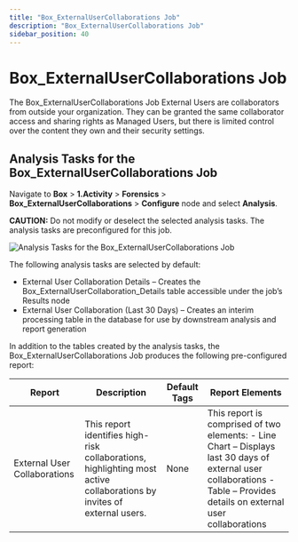 ```yaml
---
title: "Box_ExternalUserCollaborations Job"
description: "Box_ExternalUserCollaborations Job"
sidebar_position: 40
---
```


# Box_ExternalUserCollaborations Job

The Box_ExternalUserCollaborations Job External Users are collaborators from outside your
organization. They can be granted the same collaborator access and sharing rights as Managed Users,
but there is limited control over the content they own and their security settings.

## Analysis Tasks for the Box_ExternalUserCollaborations Job

Navigate to **Box** > **1.Activity** > **Forensics** > **Box_ExternalUserCollaborations** >
**Configure** node and select **Analysis**.

**CAUTION:** Do not modify or deselect the selected analysis tasks. The analysis tasks are
preconfigured for this job.

![Analysis Tasks for the Box_ExternalUserCollaborations Job](/img/product_docs/accessanalyzer/11.6/solutions/box/activity/forensics/externalusercollaborationsanalysis.webp)

The following analysis tasks are selected by default:

- External User Collaboration Details – Creates the Box_ExternalUserCollaboration_Details table
  accessible under the job’s Results node
- External User Collaboration (Last 30 Days) – Creates an interim processing table in the database
  for use by downstream analysis and report generation

In addition to the tables created by the analysis tasks, the Box_ExternalUserCollaborations Job
produces the following pre-configured report:

| Report                       | Description                                                                                                            | Default Tags | Report Elements                                                                                                                                                           |
| ---------------------------- | ---------------------------------------------------------------------------------------------------------------------- | ------------ | ------------------------------------------------------------------------------------------------------------------------------------------------------------------------- |
| External User Collaborations | This report identifies high-risk collaborations, highlighting most active collaborations by invites of external users. | None         | This report is comprised of two elements: - Line Chart – Displays last 30 days of external user collaborations - Table – Provides details on external user collaborations |
